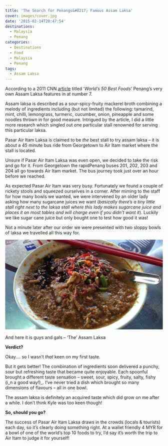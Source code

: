 ```yaml
---
title: 'The Search for Penangs&#8217; Famous Assam Laksa'
cover: images/cover.jpg
date: '2015-02-14T20:47:54'
destinations:
  - Malaysia
  - Penang
categories:
  - Destinations
  - Food
  - Malaysia
  - Penang
tags:
  - Assam Laksa
---
```

According to a 2011 CNN [article](http://travel.cnn.com/explorations/eat/worlds-50-most-delicious-foods-067535) titled ‘_World’s 50 Best Foods’_ Penang’s very own Assam Laksa features in at number 7.

Assam laksa is described as a sour-spicy-fruity mackerel broth combining a melody of ingredients including (but not limited) the following: tamarind, mint, chilli, lemongrass, turmeric, cucumber, onion, pineapple and some noodles thrown in for good measure. Intrigued by the article, I did a little more research which singled out one particular stall renowned for serving this particular laksa.

Pasar Air Itam Laksa is claimed to be _the_ best stall to try assam laksa – it is about a 45 minute bus ride from Georgetown to Air Itam market where the stall is located.

Unsure if Pasar Air Itam Laksa was even open, we decided to take the risk and go for it. From Georgetown the rapidPenang buses 201, 202, 203 and 204 all go towards Air Itam market. The bus journey took just over an hour before we reached.

As expected Pasar Air Itam was very busy. Fortunately we found a couple of rickety stools and squeezed ourselves in a corner. After miming to the staff for how many bowls we wanted, we were intervened by an older lady asking how many sugarcane juices we want (_basically there’s a tiny little stall right next to the laksa stall where this lady makes sugarcane juice and places it on most tables and will charge even if you didn’t want it_). Luckily we like sugar cane juice but only bought one to test how good it was!

Not a minute later after our order we were presented with two sloppy bowls of laksa we travelled all this way for.

![](images/16539944440_a6794cd0e4_o_d.jpg)

And here it is guys and gals – ‘The’ Assam Laksa

**Verdict?**

Okay…. so I wasn’t _that_ keen on my first taste.

But it gets better! The combination of ingredients soon delivered a punchy, sour but refreshing taste that became quite enjoyable. Each spoonful brought a different taste sensation – sweet, sour, spicy, fruity, salty, fishy (i_n a good way!)_. I’ve never tried a dish which brought so many dimensions of flavours – all in one bowl.

The assam laksa is definitely an acquired taste which did grow on me after a while. I don’t think Kyle was too keen though!

**So, should you go?**

The success of Pasar Air Itam Laksa draws in the crowds (locals & tourists) each day, so it’s clearly doing something right. At a wallet friendly 4 MYR for a bowl of one of the world’s top 10 foods to try, I’d say it’s worth the trip to Air Itam to judge it for yourself!
